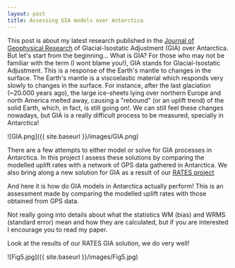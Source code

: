 ```yaml
---
layout: post
title: Assessing GIA models over Antarctica
---
```

This post is about my latest research published in the [Journal of Geophysical Research](http://onlinelibrary.wiley.com/doi/10.1002/2016JB013154/epdf) of Glacial-Isostatic Adjustment (GIA) over Antarctica. But let's start from the beginning...
What is GIA?
For those who may not be familiar with the term (I wont blame you!), GIA stands for Glacial-Isostatic Adjustment. This is a response of the Earth's mantle to changes in the surface. 
The Earth's mantle is a viscoelastic material which responds very slowly to changes in the surface. For instance, after the last glaciation (~20.000 years ago), the large ice-sheets lying over northern Europe and north America melted away, causing a "rebound" (or an uplift trend) of the solid Earth, which, in fact, is still going on!.
We can still feel these changes nowadays, but GIA is a really difficult process to be measured, specially in Antarctica! 

![GIA.png]({{ site.baseurl }}/images/GIA.png) 

There are a few attempts to either model or solve for GIA processes in Antarctica. In this project I assess these solutions by comparing the modelled uplift rates with a network of GPS data gathered in Antarctica. 
We also bring along a new solution for GIA as a result of our [RATES project](https://sites.google.com/site/wwwratesantarcticanet/)

And here it is how do GIA models in Antarctica actually perform! This is an assessment made by comparing the modelled uplift rates with those obtained from GPS data.

Not really going into details about what the statistics WM (bias) and WRMS (standard error) mean and how they are calculated, but if you are interested I encourage you to read my paper.

Look at the results of our RATES GIA solution, we do very well! 


![Fig5.jpg]({{ site.baseurl }}/images/Fig5.jpg) 